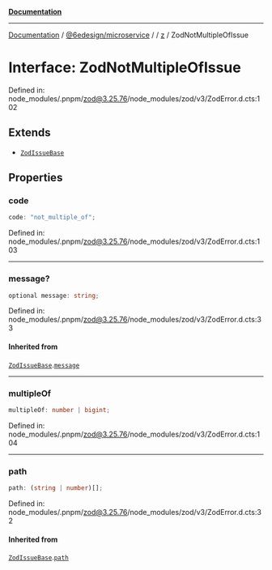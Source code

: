 [**Documentation**](../../../../../README.md)

***

[Documentation](../../../../../README.md) / [@6edesign/microservice](../../../README.md) / [](../../../README.md) / [z](../README.md) / ZodNotMultipleOfIssue

# Interface: ZodNotMultipleOfIssue

Defined in: node\_modules/.pnpm/zod@3.25.76/node\_modules/zod/v3/ZodError.d.cts:102

## Extends

- [`ZodIssueBase`](../type-aliases/ZodIssueBase.md)

## Properties

### code

```ts
code: "not_multiple_of";
```

Defined in: node\_modules/.pnpm/zod@3.25.76/node\_modules/zod/v3/ZodError.d.cts:103

***

### message?

```ts
optional message: string;
```

Defined in: node\_modules/.pnpm/zod@3.25.76/node\_modules/zod/v3/ZodError.d.cts:33

#### Inherited from

[`ZodIssueBase`](../type-aliases/ZodIssueBase.md).[`message`](../type-aliases/ZodIssueBase.md#message)

***

### multipleOf

```ts
multipleOf: number | bigint;
```

Defined in: node\_modules/.pnpm/zod@3.25.76/node\_modules/zod/v3/ZodError.d.cts:104

***

### path

```ts
path: (string | number)[];
```

Defined in: node\_modules/.pnpm/zod@3.25.76/node\_modules/zod/v3/ZodError.d.cts:32

#### Inherited from

[`ZodIssueBase`](../type-aliases/ZodIssueBase.md).[`path`](../type-aliases/ZodIssueBase.md#path)
